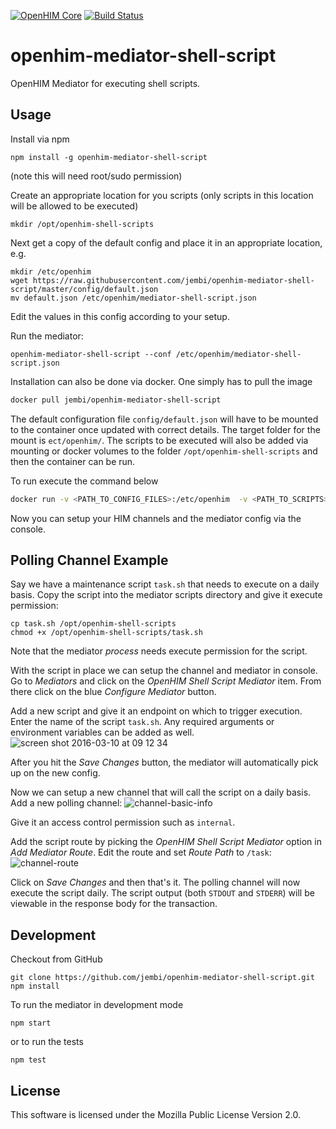 [![OpenHIM Core](https://img.shields.io/badge/openhim--core-1.5%2B-brightgreen.svg)](http://openhim.readthedocs.org/en/latest/user-guide/versioning.html) [![Build Status](https://travis-ci.org/jembi/openhim-mediator-shell-script.svg?branch=master)](https://travis-ci.org/jembi/openhim-mediator-shell-script)

# openhim-mediator-shell-script
OpenHIM Mediator for executing shell scripts.

## Usage
Install via npm
```
npm install -g openhim-mediator-shell-script
```
(note this will need root/sudo permission)

Create an appropriate location for you scripts (only scripts in this location will be allowed to be executed)
```
mkdir /opt/openhim-shell-scripts
```
Next get a copy of the default config and place it in an appropriate location, e.g.
```
mkdir /etc/openhim
wget https://raw.githubusercontent.com/jembi/openhim-mediator-shell-script/master/config/default.json
mv default.json /etc/openhim/mediator-shell-script.json
```
Edit the values in this config according to your setup.

Run the mediator:
```
openhim-mediator-shell-script --conf /etc/openhim/mediator-shell-script.json
```

Installation can also be done via docker. One simply has to pull the image

```bash
docker pull jembi/openhim-mediator-shell-script
```

The default configuration file `config/default.json` will have to be mounted to the container once updated with correct details. The target folder for the mount is `ect/openhim/`. The scripts to be executed will also be added via mounting or docker volumes to the folder `/opt/openhim-shell-scripts` and then the container can be run.

To run execute the command below

```bash
docker run -v <PATH_TO_CONFIG_FILES>:/etc/openhim  -v <PATH_TO_SCRIPTS>:/otp/openhim-shell-scripts -itp 5013:5013 jembi/openhim-mediator-shell-script
```

Now you can setup your HIM channels and the mediator config via the console.

## Polling Channel Example
Say we have a maintenance script `task.sh` that needs to execute on a daily basis. Copy the script into the mediator scripts directory and give it execute permission:
```
cp task.sh /opt/openhim-shell-scripts
chmod +x /opt/openhim-shell-scripts/task.sh
```
Note that the mediator *process* needs execute permission for the script.

With the script in place we can setup the channel and mediator in console. Go to *Mediators* and click on the *OpenHIM Shell Script Mediator* item. From there click on the blue *Configure Mediator* button.

Add a new script and give it an endpoint on which to trigger execution. Enter the name of the script `task.sh`. Any required arguments or environment variables can be added as well.
![screen shot 2016-03-10 at 09 12 34](https://cloud.githubusercontent.com/assets/1872071/13662056/4ab49908-e6a0-11e5-90d3-bb10298bf95b.png)

After you hit the *Save Changes* button, the mediator will automatically pick up on the new config.

Now we can setup a new channel that will call the script on a daily basis. Add a new polling channel:
![channel-basic-info](https://cloud.githubusercontent.com/assets/1872071/13661621/f0066d2c-e69c-11e5-9e8c-b7b7ad5c15b8.png)

Give it an access control permission such as `internal`.

Add the script route by picking the *OpenHIM Shell Script Mediator* option in *Add Mediator Route*. Edit the route and set *Route Path* to `/task`:
![channel-route](https://cloud.githubusercontent.com/assets/1872071/13661539/0907ab20-e69c-11e5-807a-d82ac6339dc1.png)

Click on *Save Changes* and then that's it. The polling channel will now execute the script daily. The script output (both `STDOUT` and `STDERR`) will be viewable in the response body for the transaction.

## Development
Checkout from GitHub
```
git clone https://github.com/jembi/openhim-mediator-shell-script.git
npm install
```
To run the mediator in development mode
```
npm start
```
or to run the tests
```
npm test
```

## License
This software is licensed under the Mozilla Public License Version 2.0.
